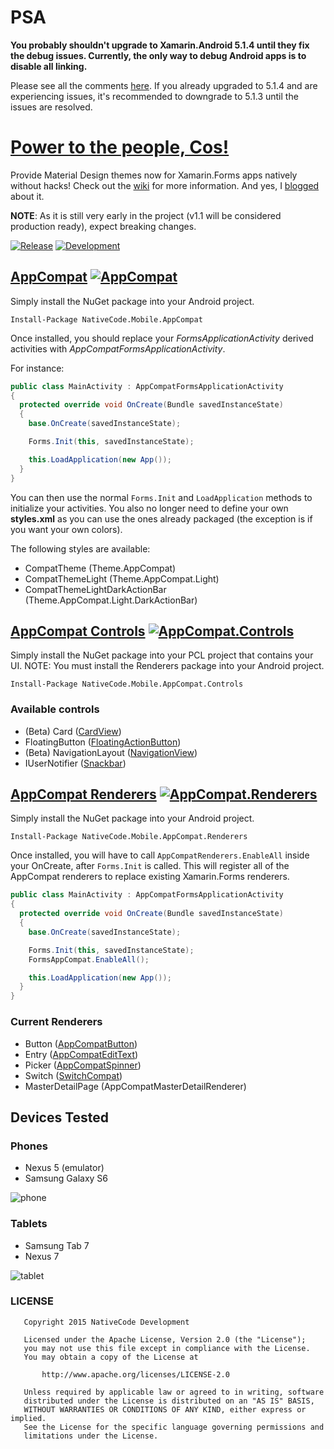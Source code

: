 # PSA
**You probably shouldn't upgrade to Xamarin.Android 5.1.4 until they fix the debug issues. Currently, the only way to debug Android apps is to disable all linking.**

Please see all the comments [here](http://forums.xamarin.com/discussion/44632/stable-release-xamarin-android-5-1-4-cycle-5-service-release-2#latest). If you already upgraded to 5.1.4 and are experiencing issues, it's recommended to downgrade to 5.1.3 until the issues are resolved.

# [Power to the people, Cos!](http://www.imdb.com/title/tt0105435/?ref_=nv_sr_1)

Provide Material Design themes now for Xamarin.Forms apps natively without hacks! Check out the [wiki](https://github.com/nativecode-dev/oss-xamarin/wiki) for more information. And yes, I [blogged](https://www.secretlifeof.net/development/use-appcompat-v7-with-xamarin-forms) about it.

**NOTE**: As it is still very early in the project (v1.1 will be considered production ready), expect breaking changes.

[![Release](https://img.shields.io/teamcity/http/nativecode.no-ip.org:90/s/xamarin_master.svg?style=flat-square&label=master)](http://nativecode.no-ip.org:90/viewType.html?buildTypeId=xamarin_master&guest=1)
[![Development](https://img.shields.io/teamcity/http/nativecode.no-ip.org:90/s/xamarin_development.svg?style=flat-square&label=development)](http://nativecode.no-ip.org:90/viewType.html?buildTypeId=xamarin_development&guest=1)

## [AppCompat](https://www.nuget.org/packages/NativeCode.Mobile.AppCompat/) [![AppCompat](https://img.shields.io/nuget/v/NativeCode.Mobile.AppCompat.svg?style=flat-square&label=AppCompat)](https://www.nuget.org/packages/NativeCode.Mobile.AppCompat/)

Simply install the NuGet package into your Android project.

`Install-Package NativeCode.Mobile.AppCompat`

Once installed, you should replace your *FormsApplicationActivity* derived activities with *AppCompatFormsApplicationActivity*.

For instance:

```csharp
public class MainActivity : AppCompatFormsApplicationActivity
{
  protected override void OnCreate(Bundle savedInstanceState)
  {
    base.OnCreate(savedInstanceState);

    Forms.Init(this, savedInstanceState);

    this.LoadApplication(new App());
  }
}
```

You can then use the normal `Forms.Init` and `LoadApplication` methods to initialize your activities. You also no longer need to define your own **styles.xml** as you can use the ones already packaged (the exception is if you want your own colors).

The following styles are available:
- CompatTheme (Theme.AppCompat)
- CompatThemeLight (Theme.AppCompat.Light)
- CompatThemeLightDarkActionBar (Theme.AppCompat.Light.DarkActionBar)

## [AppCompat Controls](https://www.nuget.org/packages/NativeCode.Mobile.AppCompat.Controls/) [![AppCompat.Controls](https://img.shields.io/nuget/v/NativeCode.Mobile.AppCompat.Controls.svg?style=flat-square&label=AppCompat.Controls)](https://www.nuget.org/packages/NativeCode.Mobile.AppCompat.Controls/)

Simply install the NuGet package into your PCL project that contains your UI.
NOTE: You must install the Renderers package into your Android project.

`Install-Package NativeCode.Mobile.AppCompat.Controls`

### Available controls
- (Beta) Card ([CardView](https://developer.android.com/reference/android/support/v7/widget/CardView.html))
- FloatingButton ([FloatingActionButton](https://developer.android.com/reference/android/support/design/widget/FloatingActionButton.html))
- (Beta) NavigationLayout ([NavigationView](https://developer.android.com/reference/android/support/design/widget/NavigationView.html))
- IUserNotifier ([Snackbar](https://developer.android.com/reference/android/support/design/widget/Snackbar.html))

## [AppCompat Renderers](https://www.nuget.org/packages/NativeCode.Mobile.AppCompat.Renderers/) [![AppCompat.Renderers](https://img.shields.io/nuget/v/NativeCode.Mobile.AppCompat.Renderers.svg?style=flat-square&label=AppCompat.Renderers)](https://www.nuget.org/packages/NativeCode.Mobile.AppCompat.Renderers/)

Simply install the NuGet package into your Android project.

`Install-Package NativeCode.Mobile.AppCompat.Renderers`

Once installed, you will have to call `AppCompatRenderers.EnableAll` inside your OnCreate, after `Forms.Init` is called. This will register all of the AppCompat renderers to replace existing Xamarin.Forms renderers.

```csharp
public class MainActivity : AppCompatFormsApplicationActivity
{
  protected override void OnCreate(Bundle savedInstanceState)
  {
    base.OnCreate(savedInstanceState);

    Forms.Init(this, savedInstanceState);
    FormsAppCompat.EnableAll();

    this.LoadApplication(new App());
  }
}
```

### Current Renderers
- Button ([AppCompatButton](http://developer.android.com/reference/android/support/v7/widget/AppCompatButton.html))
- Entry ([AppCompatEditText](http://developer.android.com/reference/android/support/v7/widget/AppCompatEditText.html))
- Picker ([AppCompatSpinner](https://developer.android.com/reference/android/support/v7/widget/AppCompatSpinner.html))
- Switch ([SwitchCompat](http://developer.android.com/reference/android/support/v7/widget/SwitchCompat.html))
- MasterDetailPage (AppCompatMasterDetailRenderer)

## Devices Tested

### Phones
- Nexus 5 (emulator)
- Samsung Galaxy S6

![phone](screenshots/phone.gif)

### Tablets
- Samsung Tab 7
- Nexus 7

![tablet](screenshots/tablet.gif)

### LICENSE
```
   Copyright 2015 NativeCode Development

   Licensed under the Apache License, Version 2.0 (the "License");
   you may not use this file except in compliance with the License.
   You may obtain a copy of the License at

       http://www.apache.org/licenses/LICENSE-2.0

   Unless required by applicable law or agreed to in writing, software
   distributed under the License is distributed on an "AS IS" BASIS,
   WITHOUT WARRANTIES OR CONDITIONS OF ANY KIND, either express or implied.
   See the License for the specific language governing permissions and
   limitations under the License.
 ```
